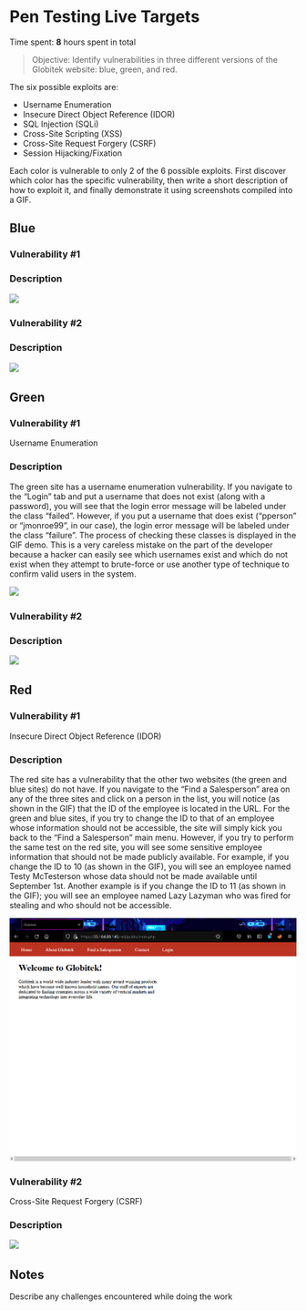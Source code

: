 # Pen Testing Live Targets

Time spent: **8** hours spent in total

> Objective: Identify vulnerabilities in three different versions of the Globitek website: blue, green, and red.

The six possible exploits are:

* Username Enumeration
* Insecure Direct Object Reference (IDOR)
* SQL Injection (SQLi)
* Cross-Site Scripting (XSS)
* Cross-Site Request Forgery (CSRF)
* Session Hijacking/Fixation

Each color is vulnerable to only 2 of the 6 possible exploits. First discover which color has the specific vulnerability, then write a short description of how to exploit it, and finally demonstrate it using screenshots compiled into a GIF.

## Blue

### Vulnerability #1

### Description

<img src="blue-vuln1.gif">


### Vulnerability #2

### Description

<img src="blue-vuln2.gif">



## Green

### Vulnerability #1

Username Enumeration

### Description
The green site has a username enumeration vulnerability. If you navigate to the “Login” tab and put a username that does not exist (along with a password), you will see that the login error message will be labeled under the class “failed”. However, if you put a username that does exist (“pperson” or “jmonroe99”, in our case), the login error message will be labeled under the class “failure”. The process of checking these classes is displayed in the GIF demo. This is a very careless mistake on the part of the developer because a hacker can easily see which usernames exist and which do not exist when they attempt to brute-force or use another type of technique to confirm valid users in the system.

<img src="green-vuln1.gif">


### Vulnerability #2

### Description

<img src="green-vuln2.gif">



## Red

### Vulnerability #1
Insecure Direct Object Reference (IDOR) 

### Description
The red site has a vulnerability that the other two websites (the green and blue sites) do not have. If you navigate to the “Find a Salesperson” area on any of the three sites and click on a person in the list, you will notice (as shown in the GIF) that the ID of the employee is located in the URL. For the green and blue sites, if you try to change the ID to that of an employee whose information should not be accessible, the site will simply kick you back to the “Find a Salesperson” main menu. However, if you try to perform the same test on the red site, you will see some sensitive employee information that should not be made publicly available. For example, if you change the ID to 10 (as shown in the GIF), you will see an employee named Testy McTesterson whose data should not be made available until September 1st. Another example is if you change the ID to 11 (as shown in the GIF); you will see an employee named Lazy Lazyman who was fired for stealing and who should not be accessible.

<img src="red-vuln1.gif">


### Vulnerability #2
Cross-Site Request Forgery (CSRF) 

### Description

<img src="red-vuln2.gif">



## Notes

Describe any challenges encountered while doing the work
